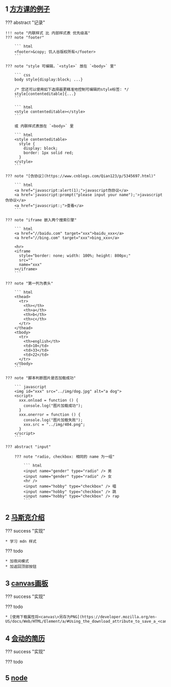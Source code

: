 
## 1 [方方课的例子](https://github.com/shawnlxf/learn)

??? abstract "记录"

    !!! note "内联样式 比 内部样式表 优先级高"
    ??? note "footer"

        ``` html
        <footer>&copy; 饥人谷版权所有</footer>
        ```

    ??? note "style 可编辑，`<style>` 放在 `<body>` 里"

        ``` css
        body style{display:block; ...}

        /* 您还可以使用如下选择器更精准地控制可编辑的style标签: */
        style[contenteditable]{...}
        ```

        ``` html
        <style contenteditable></style>
        ```

        或 内联样式表放在 `<body>` 里

        ``` html
        <style contenteditable>
          style {
            display: block;
            border: 1px solid red;
          }
        </style>
        ```

    ??? note "[伪协议](https://www.cnblogs.com/Qian123/p/5345697.html)"

        ``` html 
        <a href="javascript:alert(1);">javascript伪协议</a>
        <a href='javascript:prompt("please input your name");'>javascript伪协议</a>
        <a href="javascript:;">查看</a>
        ```

    ??? note "iframe 嵌入两个搜索引擎"

        ``` html
        <a href="//baidu.com" target="xxx">baidu_xxx</a>
        <a href="//bing.com" target="xxx">bing_xxx</a>

        <hr>
        <iframe
          style="border: none; width: 100%; height: 800px;"
          src=""
          name="xxx"
        ></iframe>
        ```

    ??? note "第一列为表头"

        ``` html
        <thead>
          <tr>
            <th></th>
            <th>a</th>
            <th>b</th>
            <th>c</th>
          </tr>
        </thead>
        <tbody>
          <tr>
            <th>english</th>
            <td>10</td>
            <td>33</td>
            <td>22</td>
          </tr>
        </tbody>
        ```

    ??? note "脚本判断图片是否加载成功"

        ``` javascript
        <img id="xxx" src="../img/dog.jpg" alt="a dog">
        <script>
          xxx.onload = function () {
            console.log("图片加载成功");
          }
          xxx.onerror = function () {
            console.log("图片加载失败");
            xxx.src = "../img/404.png";
          }
        </script>
        ```

    ??? abstract "input"

        ??? note "radio, checkbox: 相同的 name 为一组"

            ``` html
            <input name="gender" type="radio" /> 男
            <input name="gender" type="radio" /> 女
            <hr />
            <input name="hobby" type="checkbox" /> 唱
            <input name="hobby" type="checkbox" /> 跳
            <input name="hobby" type="checkbox" /> rap
            ```


## 2 [马斯克介绍](https://github.com/shawnlxf/html-musk)


??? success "实现"

    * 学习 mdn 样式

??? todo

    * 加夜间模式
    * 加返回顶部按钮


## 3 [canvas画板](https://github.com/shawnlxf/canvas-demo-1)


??? success "实现"

??? todo

    * [使用下载属性将<canvas\>另存为PNG](https://developer.mozilla.org/en-US/docs/Web/HTML/Element/a/#Using_the_download_attribute_to_save_a_<canvas>_as_a_PNG)

## 4 [会动的简历](https://github.com/shawnlxf/cv-1)


??? success "实现"

??? todo


## 5 [node](https://github.com/shawnlxf/node-demo-1)



